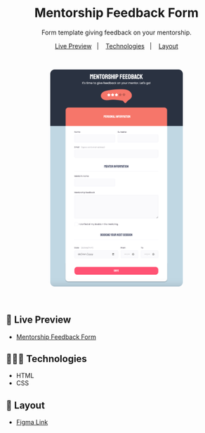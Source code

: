 <h1 align="center"> Mentorship Feedback Form</h1>

<p align="center">
Form template giving feedback on your mentorship. <br/>
</p>

<p align="center">
  <a href="#-live-preview">Live Preview</a>&nbsp;&nbsp;&nbsp;|&nbsp;&nbsp;&nbsp;
  <a href="#-technologies">Technologies</a>&nbsp;&nbsp;&nbsp;|&nbsp;&nbsp;&nbsp;
  <a href="#-layout">Layout</a>
</p>

<br/>

<p align="center">
  <img alt="Mentorship feedback form." src="./.github/cover.png" width="60%" />
</p>

<br/>

## 📝 Live Preview 

- [Mentorship Feedback Form](https://diegommagno.com/github/rocketseat/explorer/stage-03/mentorship-feedback-form/)


## 🧑🏻‍💻 Technologies

- HTML
- CSS


## 🎨 Layout

- [Figma Link](https://www.figma.com/file/fnZyJHs7eqNFAA7tUrKcsD/Stage-03---Formul%C3%A1rio-avan%C3%A7ado)